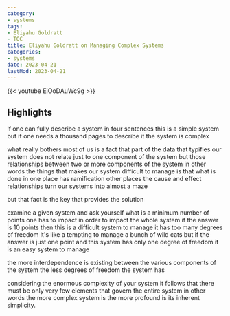 ```yaml
---
category:
- systems
tags:
- Eliyahu Goldratt
- TOC
title: Eliyahu Goldratt on Managing Complex Systems
categories:
- systems
date: 2023-04-21
lastMod: 2023-04-21
---
```

{{< youtube EiOoDAuWc9g >}}

## Highlights

if one can fully describe a system in four sentences this is a simple system but if one needs a thousand pages to describe it the system is complex

what really bothers most of us is a fact that part of the data that typifies our system does not relate just to one component of the system but those relationships between two or more components of the system in other words the things that makes our system difficult to manage is that what is done in one place has ramification other places the cause and effect relationships turn our systems into almost a maze

but that fact is the key that provides the solution

examine a given system and ask yourself what is a minimum number of points one has to impact in order to impact the whole system if the answer is 10 points then this is a difficult system to manage it has too many degrees of freedom it's like a tempting to manage a bunch of wild cats but if the answer is just one point and this system has only one degree of freedom it is an easy system to manage

the more interdependence is existing between the various components of the system the less degrees of freedom the system has

considering the enormous complexity of your system it follows that there must be only very few elements that govern the entire system in other words the more complex system is the more profound is its inherent simplicity.
